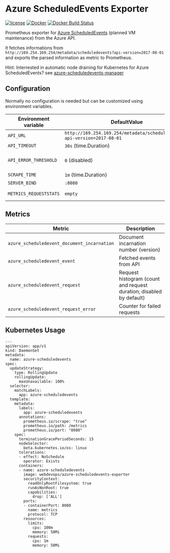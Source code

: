 Azure ScheduledEvents Exporter
==============================

[![license](https://img.shields.io/github/license/webdevops/azure-scheduledevents-exporter.svg)](https://github.com/webdevops/azure-scheduledevents-exporter/blob/master/LICENSE)
[![Docker](https://img.shields.io/badge/docker-webdevops%2Fazure--scheduledevents--exporter-blue.svg?longCache=true&style=flat&logo=docker)](https://hub.docker.com/r/webdevops/azure-scheduledevents-exporter/)
[![Docker Build Status](https://img.shields.io/docker/build/webdevops/azure-scheduledevents-exporter.svg)](https://hub.docker.com/r/webdevops/azure-scheduledevents-exporter/)

Prometheus exporter for [Azure ScheduledEvents](https://docs.microsoft.com/en-us/azure/virtual-machines/linux/scheduled-events) (planned VM maintenance) from the Azure API.

It fetches informations from `http://169.254.169.254/metadata/scheduledevents?api-version=2017-08-01`
and exports the parsed information as metric to Prometheus.


Hint: Interrested in automatic node draining for Kubernetes for Azure ScheduledEvents? see [azure-scheduledevents-manager](https://github.com/webdevops/azure-scheduledevents-manager)

Configuration
-------------

Normally no configuration is needed but can be customized using environment variables.

| Environment variable   | DefaultValue                                                              | Description                                                       |
|------------------------|---------------------------------------------------------------------------|-------------------------------------------------------------------|
| `API_URL`              | `http://169.254.169.254/metadata/scheduledevents?api-version=2017-08-01`  | Azure API url                                                     |
| `API_TIMEOUT`          | `30s` (time.Duration)                                                     | API call timeout                                                  |
| `API_ERROR_THRESHOLD`  | `0` (disabled)                                                            | API error threshold after which app will panic (`0` = dislabed)   |
| `SCRAPE_TIME`          | `1m` (time.Duration)                                                      | Time between API calls                                            |
| `SERVER_BIND`          | `:8080`                                                                   | IP/Port binding                                                   |
| `METRICS_REQUESTSTATS` | `empty`                                                                   | Enable metric `azure_scheduledevent_request`                      |


Metrics
-------

| Metric                                      | Description                                                                           |
|---------------------------------------------|---------------------------------------------------------------------------------------|
| `azure_scheduledevent_document_incarnation` | Document incarnation number (version)                                                 |
| `azure_scheduledevent_event`                | Fetched events from API                                                               |
| `azure_scheduledevent_request`              | Request histogram (count and request duration; disabled by default)                   |
| `azure_scheduledevent_request_error`        | Counter for failed requests                                                           |


Kubernetes Usage
----------------

```
---
apiVersion: app/v1
kind: DaemonSet
metadata:
  name: azure-scheduledevents
spec:
  updateStrategy:
    type: RollingUpdate
    rollingUpdate:
      maxUnavailable: 100%
  selector:
    matchLabels:
      app: azure-scheduledevents
  template:
    metadata:
      labels:
        app: azure-scheduledevents
      annotations:
        prometheus.io/scrape: "true"
        prometheus.io/path: /metrics
        prometheus.io/port: "8080"
    spec:
      terminationGracePeriodSeconds: 15
      nodeSelector:
        beta.kubernetes.io/os: linux
      tolerations:
      - effect: NoSchedule
        operator: Exists
      containers:
      - name: azure-scheduledevents
        image: webdevops/azure-scheduledevents-exporter
        securityContext:
          readOnlyRootFilesystem: true
          runAsNonRoot: true
          capabilities:
            drop: ['ALL']
        ports:
        - containerPort: 8080
          name: metrics
          protocol: TCP
        resources:
          limits:
            cpu: 100m
            memory: 50Mi
          requests:
            cpu: 1m
            memory: 50Mi
```
